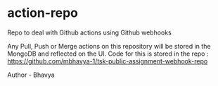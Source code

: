# action-repo
Repo to deal with Github actions using Github webhooks

Any Pull, Push or Merge actions on this repository will be stored in the MongoDB and reflected on the UI.
Code for this is stored in the repo : https://github.com/mbhavya-1/tsk-public-assignment-webhook-repo

Author - Bhavya
